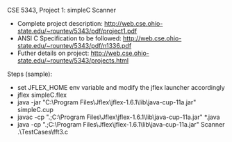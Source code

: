 

CSE 5343, Project 1: simpleC Scanner 

* Complete project description: http://web.cse.ohio-state.edu/~rountev/5343/pdf/project1.pdf
* ANSI C Specification to be followed: http://web.cse.ohio-state.edu/~rountev/5343/pdf/n1336.pdf
* Futher details on project: http://web.cse.ohio-state.edu/~rountev/5343/projects.html


Steps (sample):
* set JFLEX_HOME env variable and modify the jflex launcher accordingly
* jflex simpleC.flex
* java -jar "C:\Program Files\Jflex\jflex-1.6.1\lib\java-cup-11a.jar" simpleC.cup
* javac -cp ".;C:\Program Files\Jflex\jflex-1.6.1\lib\java-cup-11a.jar" *.java
* java -cp ".;C:\Program Files\Jflex\jflex-1.6.1\lib\java-cup-11a.jar" Scanner .\TestCases\fft3.c
